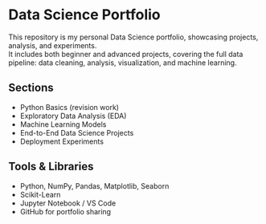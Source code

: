 # Data Science Portfolio

This repository is my personal Data Science portfolio, showcasing projects, analysis, and experiments.  
It includes both beginner and advanced projects, covering the full data pipeline: data cleaning, analysis, visualization, and machine learning.

## Sections
- Python Basics (revision work)
- Exploratory Data Analysis (EDA)
- Machine Learning Models
- End-to-End Data Science Projects
- Deployment Experiments

## Tools & Libraries
- Python, NumPy, Pandas, Matplotlib, Seaborn
- Scikit-Learn
- Jupyter Notebook / VS Code
- GitHub for portfolio sharing
